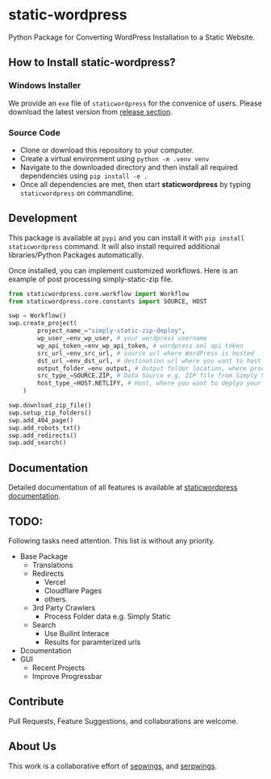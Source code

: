# static-wordpress

Python Package for Converting WordPress Installation to a Static Website.


## How to Install static-wordpress?

### Windows Installer

We provide an ``exe`` file of ``staticwordpress`` for the convenice of users. Please download the latest version from [release section](https://github.com/serpwings/staticwordpress/releases).


### Source Code

- Clone or download this repository to your computer.
- Create a virtual environment using ``python -m .venv venv``
- Navigate to the downloaded directory and then install all required dependencies using ``pip install -e .``
- Once all dependencies are met, then start **staticwordpress** by typing ``staticwordpress`` on commandline.

## Development

This package is available at ``pypi`` and you can install it with ``pip install staticwordpress`` command. It will also install required additional libraries/Python Packages automatically.

Once installed, you can implement customized workflows. Here is an example of post processing simply-static-zip file. 

```python
from staticwordpress.core.workflow import Workflow
from staticwordpress.core.constants import SOURCE, HOST

swp = Workflow()
swp.create_project(
        project_name_="simply-static-zip-deploy",
        wp_user_=env_wp_user, # your wordpress username
        wp_api_token_=env_wp_api_token, # wordpress xml api token
        src_url_=env_src_url, # source url where WordPress is hosted
        dst_url_=env_dst_url, # destination url where you want to host Static version
        output_folder_=env_output, # Output folder location, where processed files will be saved
        src_type_=SOURCE.ZIP, # Data Source e.g. ZIP file from Simply Static WordPress Plugin
        host_type_=HOST.NETLIFY, # Host, where you want to deplyo your website.
    )

swp.download_zip_file()
swp.setup_zip_folders()
swp.add_404_page()
swp.add_robots_txt()
swp.add_redirects()
swp.add_search()
```

## Documentation

Detailed documentation of all features is available at [staticwordpress documentation](https://static-wordpress.serpwings.com/).

## TODO:

Following tasks need attention. This list is without any priority.

- Base Package
    - Translations
    - Redirects
        - Vercel
        - Cloudflare Pages
        - others.  
    - 3rd Party Crawlers
        - Process Folder data e.g. Simply Static
    - Search
        - Use Builint Interace
        - Results for paramterized urls
- Dcoumentation
- GUI
    - Recent Projects
    - Improve Progressbar
    
## Contribute

Pull Requests, Feature Suggestions, and collaborations are welcome.

## About Us

This work is a collaborative effort of [seowings](https://www.seowings.org/), and [serpwings](https://serpwings.com/).